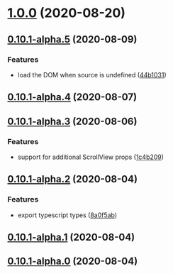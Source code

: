 # [1.0.0](https://github.com/formidable-webview/ersatz/compare/v0.10.1-alpha.5...v1.0.0) (2020-08-20)



## [0.10.1-alpha.5](https://github.com/formidable-webview/ersatz/compare/v0.10.1-alpha.5...v1.0.0) (2020-08-09)


### Features

* load the DOM when source is undefined ([44b1031](https://github.com/formidable-webview/ersatz/commit/44b1031d856016832e0958052c0ee369f5a84422))



## [0.10.1-alpha.4](https://github.com/formidable-webview/ersatz/compare/v0.10.1-alpha.5...v1.0.0) (2020-08-07)



## [0.10.1-alpha.3](https://github.com/formidable-webview/ersatz/compare/v0.10.1-alpha.5...v1.0.0) (2020-08-06)


### Features

* support for additional ScrollView props ([1c4b209](https://github.com/formidable-webview/ersatz/commit/1c4b2096b60561c2c1fd52c21f8e9945ff32ae64))



## [0.10.1-alpha.2](https://github.com/formidable-webview/ersatz/compare/v0.10.1-alpha.5...v1.0.0) (2020-08-04)


### Features

* export typescript types ([8a0f5ab](https://github.com/formidable-webview/ersatz/commit/8a0f5abd53ce10f7d470e3a55fec5eaa3315a053))



## [0.10.1-alpha.1](https://github.com/formidable-webview/ersatz/compare/v0.10.1-alpha.5...v1.0.0) (2020-08-04)



## [0.10.1-alpha.0](https://github.com/formidable-webview/ersatz/compare/v0.10.1-alpha.5...v1.0.0) (2020-08-04)

